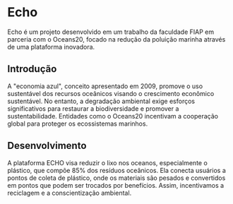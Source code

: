 # Echo

Echo é um projeto desenvolvido em um trabalho da faculdade FIAP em parceria com o Oceans20, focado na redução da poluição marinha através de uma plataforma inovadora.

## Introdução

A "economia azul", conceito apresentado em 2009, promove o uso sustentável dos recursos oceânicos visando o crescimento econômico sustentável. No entanto, a degradação ambiental exige esforços significativos para restaurar a biodiversidade e promover a sustentabilidade. Entidades como o Oceans20 incentivam a cooperação global para proteger os ecossistemas marinhos.

## Desenvolvimento

A plataforma ECHO visa reduzir o lixo nos oceanos, especialmente o plástico, que compõe 85% dos resíduos oceânicos. Ela conecta usuários a pontos de coleta de plástico, onde os materiais são pesados e convertidos em pontos que podem ser trocados por benefícios. Assim, incentivamos a reciclagem e a conscientização ambiental.
